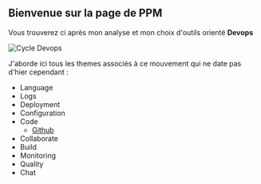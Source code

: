 ## Bienvenue sur la page de PPM

Vous trouverez ci après mon analyse et mon choix d'outils orienté **Devops**

![Cycle Devops](https://blog.xebialabs.com/wp-content/uploads/2016/03/DevOps-cycle-PPT-COLOURS.png)

J'aborde ici tous les themes associés à ce mouvement qui ne date pas d'hier cependant :

* Language
* Logs
* Deployment
* Configuration
* Code
  * [Github](https://jmillot.github.io/doc_ppm/code/github) 
* Collaborate
* Build
* Monitoring
* Quality
* Chat
